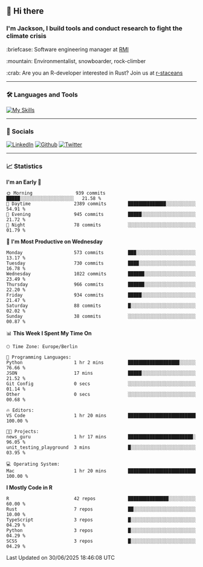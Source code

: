 ## :wave: Hi there
### I'm Jackson, I build tools and conduct research to fight the climate crisis
<p> :briefcase: Software engineering manager at <a href="https://rmi.org/" alt="RMI">RMI</a></p>
<p> :mountain: Environmentalist, snowboarder, rock-climber</p>
<p> :crab: Are you an R-developer interested in Rust? Join us at <a href="https://github.com/r-staceans" alt="r-staceans">r-staceans</a></p>

---

### :hammer_and_wrench: Languages and Tools

[![My Skills](https://skillicons.dev/icons?i=r,python,rust,docker,svelte,js,neovim,azure,postgresql,kubernetes,html,css&perline=6&theme=dark)](https://skillicons.dev)

---

### :iphone: Socials

[![LinkedIn](https://skillicons.dev/icons?i=linkedin&theme=dark)](https://www.linkedin.com/in/jackson-hoffart/) 
[![Github](https://skillicons.dev/icons?i=github&theme=dark)](https://github.com/jdhoffa) 
[![Twitter](https://skillicons.dev/icons?i=twitter&theme=dark)](https://twitter.com/jdhoffart) 

---

### :chart_with_upwards_trend: Statistics

 
<!--START_SECTION:waka-->
**I'm an Early 🐤** 

```text
🌞 Morning                939 commits         █████░░░░░░░░░░░░░░░░░░░░   21.58 % 
🌆 Daytime                2389 commits        ██████████████░░░░░░░░░░░   54.91 % 
🌃 Evening                945 commits         █████░░░░░░░░░░░░░░░░░░░░   21.72 % 
🌙 Night                  78 commits          ░░░░░░░░░░░░░░░░░░░░░░░░░   01.79 % 
```
📅 **I'm Most Productive on Wednesday** 

```text
Monday                   573 commits         ███░░░░░░░░░░░░░░░░░░░░░░   13.17 % 
Tuesday                  730 commits         ████░░░░░░░░░░░░░░░░░░░░░   16.78 % 
Wednesday                1022 commits        ██████░░░░░░░░░░░░░░░░░░░   23.49 % 
Thursday                 966 commits         ██████░░░░░░░░░░░░░░░░░░░   22.20 % 
Friday                   934 commits         █████░░░░░░░░░░░░░░░░░░░░   21.47 % 
Saturday                 88 commits          █░░░░░░░░░░░░░░░░░░░░░░░░   02.02 % 
Sunday                   38 commits          ░░░░░░░░░░░░░░░░░░░░░░░░░   00.87 % 
```


📊 **This Week I Spent My Time On** 

```text
🕑︎ Time Zone: Europe/Berlin

💬 Programming Languages: 
Python                   1 hr 2 mins         ███████████████████░░░░░░   76.66 % 
JSON                     17 mins             █████░░░░░░░░░░░░░░░░░░░░   21.52 % 
Git Config               0 secs              ░░░░░░░░░░░░░░░░░░░░░░░░░   01.14 % 
Other                    0 secs              ░░░░░░░░░░░░░░░░░░░░░░░░░   00.68 % 

🔥 Editors: 
VS Code                  1 hr 20 mins        █████████████████████████   100.00 % 

🐱‍💻 Projects: 
news_guru                1 hr 17 mins        ████████████████████████░   96.05 % 
unit_testing_playground  3 mins              █░░░░░░░░░░░░░░░░░░░░░░░░   03.95 % 

💻 Operating System: 
Mac                      1 hr 20 mins        █████████████████████████   100.00 % 
```

**I Mostly Code in R** 

```text
R                        42 repos            ███████████████░░░░░░░░░░   60.00 % 
Rust                     7 repos             ██░░░░░░░░░░░░░░░░░░░░░░░   10.00 % 
TypeScript               3 repos             █░░░░░░░░░░░░░░░░░░░░░░░░   04.29 % 
Python                   3 repos             █░░░░░░░░░░░░░░░░░░░░░░░░   04.29 % 
SCSS                     3 repos             █░░░░░░░░░░░░░░░░░░░░░░░░   04.29 % 
```




 Last Updated on 30/06/2025 18:46:08 UTC
<!--END_SECTION:waka-->
